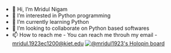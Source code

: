 - 👋 Hi, I’m Mridul Nigam
- 👀 I’m interested in Python programming
- 🌱 I’m currently learning Python
- 💞️ I’m looking to collaborate on Python based softwares
- 📫 How to reach me - You can reach me throuh my email - mridul.1923ec1200@kiet.edu
[![@mridul1923's Holopin board](https://holopin.io/api/user/board?user=mridul1923)](https://holopin.io/@mridul1923)
<!---
Mridul1129261/Mridul1129261 is a ✨ special ✨ repository because its `README.md` (this file) appears on your GitHub profile.
You can click the Preview link to take a look at your changes.
--->
